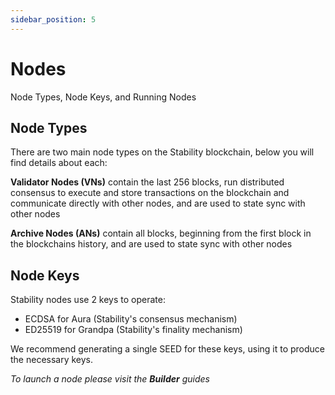 ```yaml
---
sidebar_position: 5
---
```

# Nodes
Node Types, Node Keys, and Running Nodes
## Node Types

There are two main node types on the Stability blockchain, below you will find details about each:

**Validator Nodes (VNs)** contain the last 256 blocks, run distributed consensus to execute and store transactions on the blockchain and communicate directly with other nodes, and are used to state sync with other nodes

**Archive Nodes (ANs)** contain all blocks, beginning from the first block in the blockchains history, and are used to state sync with other nodes

## Node Keys
Stability nodes use 2 keys to operate:
- ECDSA for Aura (Stability's consensus mechanism)
- ED25519 for Grandpa (Stability's finality mechanism)

We recommend generating a single SEED for these keys, using it to produce the necessary keys.

_To launch a node please visit the **Builder** guides_

